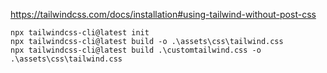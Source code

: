https://tailwindcss.com/docs/installation#using-tailwind-without-post-css

```
npx tailwindcss-cli@latest init
npx tailwindcss-cli@latest build -o .\assets\css\tailwind.css
npx tailwindcss-cli@latest build .\customtailwind.css -o .\assets\css\tailwind.css
```
